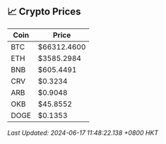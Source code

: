 ## 📈 Crypto Prices

| Coin | Price |
| ---- | ----- |
| BTC | $66312.4600 |
| ETH | $3585.2984 |
| BNB | $605.4491 |
| CRV | $0.3234 |
| ARB | $0.9048 |
| OKB | $45.8552 |
| DOGE | $0.1353 |

_Last Updated: 2024-06-17 11:48:22.138 +0800 HKT_
